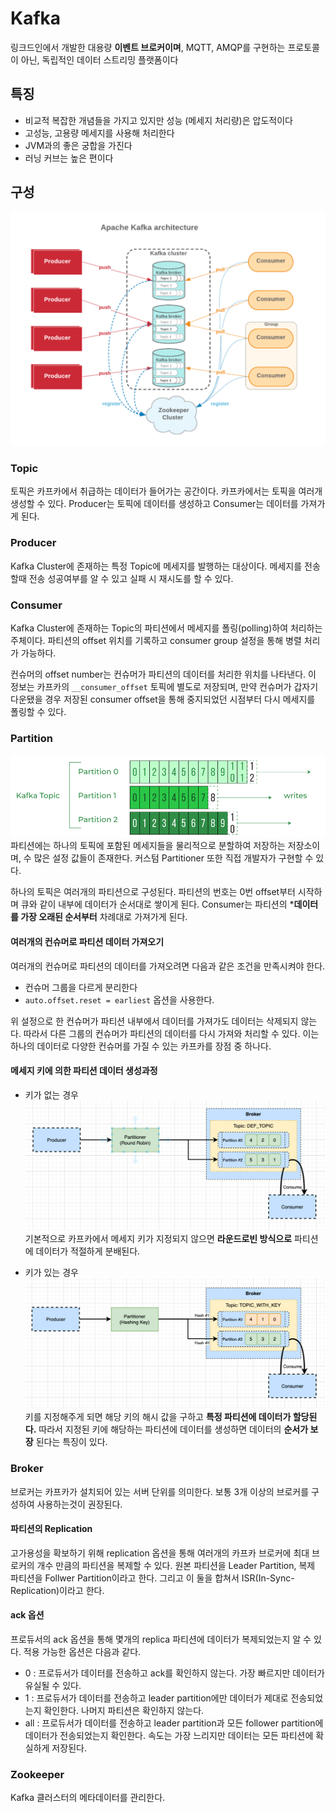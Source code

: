 # Kafka
링크드인에서 개발한 대용량 **이벤트 브로커이며**, MQTT, AMQP를 구현하는 프로토콜이 아닌, 독립적인 데이터 스트리밍 플랫폼이다

## 특징
- 비교적 복잡한 개념들을 가지고 있지만 성능 (메세지 처리량)은 압도적이다
- 고성능, 고용량 메세지를 사용해 처리한다
- JVM과의 좋은 궁합을 가진다
- 러닝 커브는 높은 편이다

## 구성
![kafka](./img/kafka.png)

### Topic
토픽은 카프카에서 취급하는 데이터가 들어가는 공간이다. 카프카에서는 토픽을 여러개 생성할 수 있다. Producer는 토픽에 데이터를 생성하고 Consumer는 데이터를 가져가게 된다.

### Producer
Kafka Cluster에 존재하는 특정 Topic에 메세지를 발행하는 대상이다. 메세지를 전송할때 전송 성공여부를 알 수 있고 실패 시 재시도를 할 수 있다.

### Consumer
Kafka Cluster에 존재하는 Topic의 파티션에서 메세지를 폴링(polling)하여 처리하는 주체이다. 파티션의 offset 위치를 기록하고 consumer group 설정을 통해 병렬 처리가 가능하다. 

컨슈머의 offset number는 컨슈머가 파티션의 데이터를 처리한 위치를 나타낸다. 이 정보는 카프카의 `__consumer_offset` 토픽에 별도로 저장되며, 만약 컨슈머가 갑자기 다운됐을 경우 저장된 consumer offset을 통해 중지되었던 시점부터 다시 메세지를 폴링할 수 있다.

### Partition
![partiton](./img/partition.png)
파티션에는 하나의 토픽에 포함된 메세지들을 물리적으로 분할하여 저장하는 저장소이며, 수 많은 설정 값들이 존재한다. 커스텀 Partitioner 또한 직접 개발자가 구현할 수 있다.

하나의 토픽은 여러개의 파티션으로 구성된다. 파티션의 번호는 0번 offset부터 시작하며 큐와 같이 내부에 데이터가 순서대로 쌓이게 된다. Consumer는 파티션의 ***데이터를 가장 오래된 순서부터** 차례대로 가져가게 된다. 

#### 여러개의 컨슈머로 파티션 데이터 가져오기
여러개의 컨슈머로 파티션의 데이터를 가져오려면 다음과 같은 조건을 만족시켜야 한다.
- 컨슈머 그룹을 다르게 분리한다
- `auto.offset.reset = earliest` 옵션을 사용한다.

위 설정으로 한 컨슈머가 파티션 내부에서 데이터를 가져가도 데이터는 삭제되지 않는다. 따라서 다른 그룹의 컨슈머가 파티션의 데이터를 다시 가져와 처리할 수 있다. 이는 하나의 데이터로 다양한 컨슈머를 가질 수 있는 카프카를 장점 중 하나다.

#### 메세지 키에 의한 파티션 데이터 생성과정
- 키가 없는 경우
    ![no-key](./img/partition-no-key.png)
    기본적으로 카프카에서 메세지 키가 지정되지 않으면 **라운드로빈 방식으로** 파티션에 데이터가 적절하게 분배된다. 

- 키가 있는 경우
    ![with-key](./img/partition-with-key.png)
    키를 지정해주게 되면 해당 키의 해시 값을 구하고 **특정 파티션에 데이터가 할당된다.** 따라서 지정된 키에 해당하는 파티션에 데이터를 생성하면 데이터의 **순서가 보장** 된다는 특징이 있다.
    
### Broker
브로커는 카프카가 설치되어 있는 서버 단위를 의미한다. 보통 3개 이상의 브로커를 구성하여 사용하는것이 권장된다. 

#### 파티션의 Replication
고가용성을 확보하기 위해 replication 옵션을 통해 여러개의 카프카 브로커에 최대 브로커의 개수 만큼의 파티션을 복제할 수 있다. 원본 파티션을 Leader Partition, 복제 파티션을 Follwer Partition이라고 한다. 그리고 이 둘을 합쳐서 ISR(In-Sync-Replication)이라고 한다.

#### ack 옵션
프로듀서의 ack 옵션을 통해 몇개의 replica 파티션에 데이터가 복제되었는지 알 수 있다. 적용 가능한 옵션은 다음과 같다.
- 0 : 프로듀서가 데이터를 전송하고 ack를 확인하지 않는다. 가장 빠르지만 데이터가 유실될 수 있다.
- 1 : 프로듀서가 데이터를 전송하고 leader partition에만 데이터가 제대로 전송되었는지 확인한다. 나머지 파티션은 확인하지 않는다.
- all : 프로듀서가 데이터를 전송하고 leader partition과 모든 follower partition에 데이터가 전송되었는지 확인한다. 속도는 가장 느리지만 데이터는 모든 파티션에 확실하게 저장된다.

### Zookeeper
Kafka 클러스터의 메타데이터를 관리한다.  
